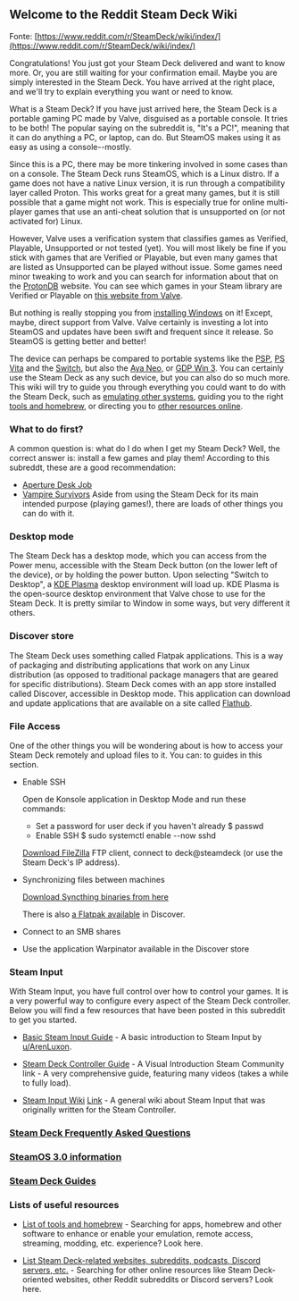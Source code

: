 ## Welcome to the Reddit Steam Deck Wiki

Fonte: [https://www.reddit.com/r/SteamDeck/wiki/index/](https://www.reddit.com/r/SteamDeck/wiki/index/)

Congratulations! You just got your Steam Deck delivered and want to know more. Or, you are still waiting for your confirmation email. Maybe you are simply interested in the Steam Deck. You have arrived at the right place, and we'll try to explain everything you want or need to know.

What is a Steam Deck?
If you have just arrived here, the Steam Deck is a portable gaming PC made by Valve, disguised as a portable console. It tries to be both! The popular saying on the subreddit is, "It's a PC!", meaning that it can do anything a PC, or laptop, can do. But SteamOS makes using it as easy as using a console--mostly.

Since this is a PC, there may be more tinkering involved in some cases than on a console. The Steam Deck runs SteamOS, which is a Linux distro. If a game does not have a native Linux version, it is run through a compatibility layer called Proton. This works great for a great many games, but it is still possible that a game might not work. This is especially true for online multi-player games that use an anti-cheat solution that is unsupported on (or not activated for) Linux.

However, Valve uses a verification system that classifies games as Verified, Playable, Unsupported or not tested (yet). You will most likely be fine if you stick with games that are Verified or Playable, but even many games that are listed as Unsupported can be played without issue. Some games need minor tweaking to work and you can search for information about that on the [ProtonDB](https://www.protondb.com/) website. You can see which games in your Steam library are Verified or Playable on [this website from Valve](https://store.steampowered.com/steamdeck/mygames).

But nothing is really stopping you from [installing Windows](https://www.reddit.com/r/SteamDeck/wiki/guides/windows) on it! Except, maybe, direct support from Valve. Valve certainly is investing a lot into SteamOS and updates have been swift and frequent since it release. So SteamOS is getting better and better!

The device can perhaps be compared to portable systems like the [PSP](https://www.reddit.com/r/PSP/), [PS Vita](https://www.reddit.com/r/vita/) and the [Switch](https://www.reddit.com/r/Switch/), but also the [Aya Neo](https://store.ayaneo.com/), or [GDP Win 3](https://gpd.hk/gpdwin3). You can certainly use the Steam Deck as any such device, but you can also do so much more. This wiki will try to guide you through everything you could want to do with the Steam Deck, such as [emulating other systems](https://www.reddit.com/r/SteamDeck/wiki/guides/emulation), guiding you to the right [tools and homebrew](https://www.reddit.com/r/SteamDeck/wiki/guides/homebrew), or directing you to [other resources online](https://www.reddit.com/r/SteamDeck/wiki/guides/websites).

### What to do first?
A common question is: what do I do when I get my Steam Deck? Well, the correct answer is: install a few games and play them! According to this subreddt, these are a good recommendation:

- [Aperture Desk Job](https://store.steampowered.com/app/1902490/Aperture_Desk_Job/)
- [Vampire Survivors](https://store.steampowered.com/app/1794680/Vampire_Survivors/)
Aside from using the Steam Deck for its main intended purpose (playing games!), there are loads of other things you can do with it.

### Desktop mode
The Steam Deck has a desktop mode, which you can access from the Power menu, accessible with the Steam Deck button (on the lower left of the device), or by holding the power button. Upon selecting "Switch to Desktop", a [KDE Plasma](https://kde.org/plasma-desktop/) desktop environment will load up. KDE Plasma is the open-source desktop environment that Valve chose to use for the Steam Deck. It is pretty similar to Window in some ways, but very different it others.

### Discover store
The Steam Deck uses something called Flatpak applications. This is a way of packaging and distributing applications that work on any Linux distribution (as opposed to traditional package managers that are geared for specific distributions). Steam Deck comes with an app store installed called Discover, accessible in Desktop mode. This application can download and update applications that are available on a site called [Flathub](https://flathub.org/homehttps://flathub.org/home).

### File Access
One of the other things you will be wondering about is how to access your Steam Deck remotely and upload files to it. You can: to guides in this section.

- Enable SSH

    Open de Konsole application in Desktop Mode and run these commands:

    - Set a password for user deck if you haven't already $ passwd
    - Enable SSH $ sudo systemctl enable --now sshd

    [Download FileZilla](https://filezilla-project.org/download.php) FTP client, connect to deck@steamdeck (or use the Steam Deck's IP address).

- Synchronizing files between machines

    [Download Syncthing binaries from here](https://github.com/syncthing/syncthing/releases/download/v1.22.0/syncthing-linux-amd64-v1.22.0.tar.gz)

    There is also [a Flatpak available](https://flathub.org/apps/details/me.kozec.syncthingtk) in Discover.

- Connect to an SMB shares

- Use the application Warpinator available in the Discover store

### Steam Input
With Steam Input, you have full control over how to control your games. It is a very powerful way to configure every aspect of the Steam Deck controller. Below you will find a few resources that have been posted in this subreddit to get you started.

- [Basic Steam Input Guide](https://www.reddit.com/r/BestOfSteamDeck/comments/wp9vwj/guide_basic_steam_input_guide/) - A basic introduction to Steam Input by [u/ArenLuxon](https://www.reddit.com/u/ArenLuxon).

- [Steam Deck Controller Guide](https://www.reddit.com/r/SteamDeck/comments/uovy87/steam_deck_controller_guide_a_visual_introduction/) - A Visual Introduction Steam Community link - A very comprehensive guide, featuring many videos (takes a while to fully load).

- [Steam Input Wiki](https://www.reddit.com/r/SteamDeck/comments/uovy87/steam_deck_controller_guide_a_visual_introduction/) [Link](https://steaminput.wiki/en/home) - A general wiki about Steam Input that was originally written for the Steam Controller.

### [Steam Deck Frequently Asked Questions](https://www.reddit.com/r/ValveSteamDeck/wiki/faq)
### [SteamOS 3.0 information](https://www.reddit.com/r/SteamDeck/wiki/steamos)
### [Steam Deck Guides](https://www.reddit.com/r/SteamDeck/wiki/guides)

### Lists of useful resources
- [List of tools and homebrew](https://www.reddit.com/r/SteamDeck/wiki/guides/homebrew) - Searching for apps, homebrew and other software to enhance or enable your emulation, remote access, streaming, modding, etc. experience? Look here.

- [List Steam Deck-related websites, subreddits, podcasts, Discord servers, etc.](https://www.reddit.com/r/SteamDeck/wiki/guides/websites) - Searching for other online resources like Steam Deck-oriented websites, other Reddit subreddits or Discord servers? Look here.